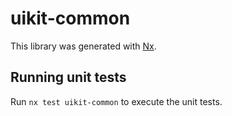 # uikit-common

This library was generated with [Nx](https://nx.dev).

## Running unit tests

Run `nx test uikit-common` to execute the unit tests.
